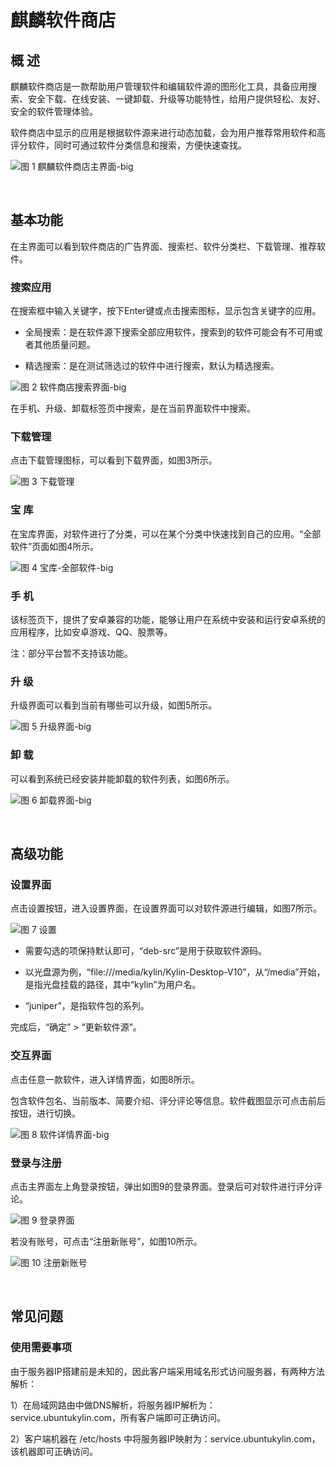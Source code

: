 #  麒麟软件商店
## 概 述
麒麟软件商店是一款帮助用户管理软件和编辑软件源的图形化工具，具备应用搜索、安全下载、在线安装、一键卸载、升级等功能特性，给用户提供轻松、友好、安全的软件管理体验。

软件商店中显示的应用是根据软件源来进行动态加载，会为用户推荐常用软件和高评分软件，同时可通过软件分类信息和搜索，方便快速查找。

![图 1 麒麟软件商店主界面-big](image/1.png)

<br>

## 基本功能
在主界面可以看到软件商店的广告界面、搜索栏、软件分类栏、下载管理、推荐软件。

### 搜索应用

在搜索框中输入关键字，按下Enter键或点击搜索图标，显示包含关键字的应用。

- 全局搜索：是在软件源下搜索全部应用软件，搜索到的软件可能会有不可用或者其他质量问题。

- 精选搜索：是在测试筛选过的软件中进行搜索，默认为精选搜索。

![图 2 软件商店搜索界面-big](image/2.png)

在手机、升级、卸载标签页中搜索，是在当前界面软件中搜索。

### 下载管理
点击下载管理图标，可以看到下载界面，如图3所示。

![图 3 下载管理](image/3.png)

### 宝 库
在宝库界面，对软件进行了分类，可以在某个分类中快速找到自己的应用。“全部软件”页面如图4所示。

![图 4 宝库-全部软件-big](image/4.png)

### 手 机
该标签页下，提供了安卓兼容的功能，能够让用户在系统中安装和运行安卓系统的应用程序，比如安卓游戏、QQ、股票等。

注：部分平台暂不支持该功能。

### 升 级
升级界面可以看到当前有哪些可以升级，如图5所示。

![图 5 升级界面-big](image/5.png)

### 卸 载
可以看到系统已经安装并能卸载的软件列表，如图6所示。

![图 6 卸载界面-big](image/6.png)

<br>

## 高级功能
### 设置界面
点击设置按钮，进入设置界面，在设置界面可以对软件源进行编辑，如图7所示。

![图 7 设置](image/7.png)

- 需要勾选的项保持默认即可，“deb-src”是用于获取软件源码。

- 以光盘源为例，“file:///media/kylin/Kylin-Desktop-V10”，从“/media”开始，是指光盘挂载的路径，其中“kylin”为用户名。

- “juniper”，是指软件包的系列。

完成后，“确定” > “更新软件源”。

### 交互界面
点击任意一款软件，进入详情界面，如图8所示。

包含软件包名、当前版本、简要介绍、评分评论等信息。软件截图显示可点击前后按钮，进行切换。

![图 8 软件详情界面-big](image/8.png)

### 登录与注册
点击主界面左上角登录按钮，弹出如图9的登录界面。登录后可对软件进行评分评论。

![图 9 登录界面](image/9.png)

若没有账号，可点击“注册新账号”，如图10所示。

![图 10 注册新账号](image/10.png)

<br>

## 常见问题
### 使用需要事项
由于服务器IP搭建前是未知的，因此客户端采用域名形式访问服务器，有两种方法解析：

1）在局域网路由中做DNS解析，将服务器IP解析为：service.ubuntukylin.com，所有客户端即可正确访问。

2）客户端机器在 /etc/hosts 中将服务器IP映射为：service.ubuntukylin.com，该机器即可正确访问。
